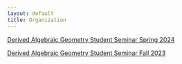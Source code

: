 ```yaml
---
layout: default
title: Organization
---
```


[Derived Algebraic Geometry Student Seminar Spring 2024](jacoberl.github.io/organization/dag_Sp24)

[Derived Algebraic Geometry Student Seminar Fall 2023](jacoberl.github.io/organization/dag_F23)

